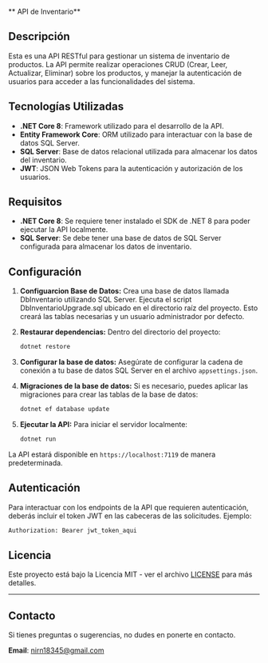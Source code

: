 
** API de Inventario**

## Descripción
Esta es una API RESTful para gestionar un sistema de inventario de productos. La API permite realizar operaciones CRUD (Crear, Leer, Actualizar, Eliminar) sobre los productos, y manejar la autenticación de usuarios para acceder a las funcionalidades del sistema.

## Tecnologías Utilizadas
- **.NET Core 8**: Framework utilizado para el desarrollo de la API.
- **Entity Framework Core**: ORM utilizado para interactuar con la base de datos SQL Server.
- **SQL Server**: Base de datos relacional utilizada para almacenar los datos del inventario.
- **JWT**: JSON Web Tokens para la autenticación y autorización de los usuarios.


## Requisitos

- **.NET Core 8**: Se requiere tener instalado el SDK de .NET 8 para poder ejecutar la API localmente.
- **SQL Server**: Se debe tener una base de datos de SQL Server configurada para almacenar los datos de inventario.

## Configuración

1. **Configuarcion Base de Datos:**
   Crea una base de datos llamada DbInventario utilizando SQL Server.
   Ejecuta el script DbInventarioUpgrade.sql ubicado en el directorio raíz del proyecto. Esto creará las tablas necesarias y un usuario administrador por defecto.

2. **Restaurar dependencias:**
   Dentro del directorio del proyecto:
   ```bash
   dotnet restore
   ```

3. **Configurar la base de datos:**
   Asegúrate de configurar la cadena de conexión a tu base de datos SQL Server en el archivo `appsettings.json`.

4. **Migraciones de la base de datos:**
   Si es necesario, puedes aplicar las migraciones para crear las tablas de la base de datos:
   ```bash
   dotnet ef database update
   ```

5. **Ejecutar la API:**
   Para iniciar el servidor localmente:
   ```bash
   dotnet run
   ```

La API estará disponible en `https://localhost:7119` de manera predeterminada.

## Autenticación

Para interactuar con los endpoints de la API que requieren autenticación, deberás incluir el token JWT en las cabeceras de las solicitudes. Ejemplo:

```bash
Authorization: Bearer jwt_token_aqui
```

## Licencia

Este proyecto está bajo la Licencia MIT - ver el archivo [LICENSE](LICENSE) para más detalles.

---

## Contacto

Si tienes preguntas o sugerencias, no dudes en ponerte en contacto.

**Email**: nirn18345@gmail.com
